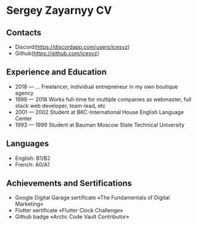# Sergey Zayarnyy CV

## Contacts 

* Discord(https://discordapp.com/users/icesvz)
* Github(https://github.com/icesvz)

## Experience and Education

* 2018 — ... Freelancer, individual entrepreneur in my own boutique agency
* 1999 — 2018 Works full-time for multiple companies as webmaster, full stack web developer, team-lead, etc
* 2001 — 2002 Student at BKC-International House English Language Center
* 1993 — 1999 Student at Bauman Moscow State Technical University

## Languages

* English: B1/B2
* French: A0/A1

## Achievements and Sertifications

* Google Digital Garage sertificate «The Fundamentals of Digital Marketing»
* Flutter sertificate «Flutter Clock Challenge»
* Github badge «Arctic Code Vault Contributor» 


